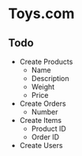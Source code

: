 # Toys.com

Todo
-----

- Create Products
  - Name
  - Description
  - Weight
  - Price
- Create Orders
  - Number
- Create Items
  - Product ID
  - Order ID
- Create Users
